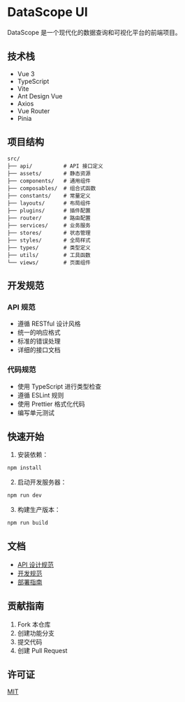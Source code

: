 # DataScope UI

DataScope 是一个现代化的数据查询和可视化平台的前端项目。

## 技术栈

- Vue 3
- TypeScript
- Vite
- Ant Design Vue
- Axios
- Vue Router
- Pinia

## 项目结构

```
src/
├── api/          # API 接口定义
├── assets/       # 静态资源
├── components/   # 通用组件
├── composables/  # 组合式函数
├── constants/    # 常量定义
├── layouts/      # 布局组件
├── plugins/      # 插件配置
├── router/       # 路由配置
├── services/     # 业务服务
├── stores/       # 状态管理
├── styles/       # 全局样式
├── types/        # 类型定义
├── utils/        # 工具函数
└── views/        # 页面组件
```

## 开发规范

### API 规范

- 遵循 RESTful 设计风格
- 统一的响应格式
- 标准的错误处理
- 详细的接口文档

### 代码规范

- 使用 TypeScript 进行类型检查
- 遵循 ESLint 规则
- 使用 Prettier 格式化代码
- 编写单元测试

## 快速开始

1. 安装依赖：
```bash
npm install
```

2. 启动开发服务器：
```bash
npm run dev
```

3. 构建生产版本：
```bash
npm run build
```

## 文档

- [API 设计规范](./docs/sys-rule/api-standard.md)
- [开发规范](./docs/sys-rule/dev-standard.md)
- [部署指南](./docs/sys-rule/deploy-guide.md)

## 贡献指南

1. Fork 本仓库
2. 创建功能分支
3. 提交代码
4. 创建 Pull Request

## 许可证

[MIT](./LICENSE)